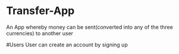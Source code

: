 # Transfer-App
An App whereby money can be sent(converted into any of the three currencies) to another user

#Users
User can create an account by signing up
